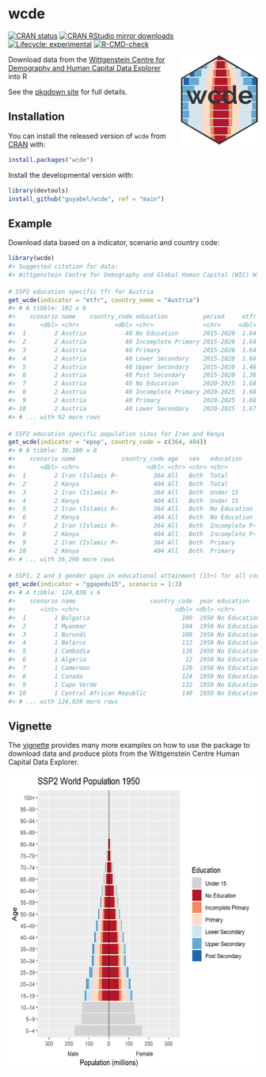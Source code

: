
<!-- README.md is generated from README.Rmd. Please edit that file -->

# wcde

<!-- badges: start -->

[![CRAN
status](https://www.r-pkg.org/badges/version/wcde)](https://CRAN.R-project.org/package=wcde)
[![CRAN RStudio mirror
downloads](https://cranlogs.r-pkg.org/badges/grand-total/wcde?color=blue)](https://r-pkg.org/pkg/wcde)
[![Lifecycle:
experimental](https://img.shields.io/badge/lifecycle-experimental-orange.svg)](https://www.tidyverse.org/lifecycle/#experimental)
[![R-CMD-check](https://github.com/guyabel/wcde/workflows/R-CMD-check/badge.svg)](https://github.com/guyabel/wcde/actions)
<!-- badges: end -->

<img src='https://raw.githubusercontent.com/guyabel/wcde/main/hex/logo_transp.png' align="right" height="180" style="padding-left: 20px; padding-bottom: 20px;" />

Download data from the [Wittgenstein Centre for Demography and Human
Capital Data
Explorer](http://dataexplorer.wittgensteincentre.org/wcde-v2/) into R

See the [pkgdown site](https://guyabel.github.io/wcde/) for full
details.

## Installation

You can install the released version of `wcde` from
[CRAN](https://CRAN.R-project.org) with:

``` r
install.packages("wcde")
```

Install the developmental version with:

``` r
library(devtools)
install_github("guyabel/wcde", ref = "main")
```

## Example

Download data based on a indicator, scenario and country code:

``` r
library(wcde)
#> Suggested citation for data:
#> Wittgenstein Centre for Demography and Global Human Capital (WIC) Wittgenstein Centre Data Explorer. Version 2.0, 2018

# SSP2 education specific tfr for Austria
get_wcde(indicator = "etfr", country_name = "Austria")
#> # A tibble: 102 x 6
#>    scenario name    country_code education          period     etfr
#>       <dbl> <chr>          <dbl> <chr>              <chr>     <dbl>
#>  1        2 Austria           40 No Education       2015-2020  1.64
#>  2        2 Austria           40 Incomplete Primary 2015-2020  1.64
#>  3        2 Austria           40 Primary            2015-2020  1.64
#>  4        2 Austria           40 Lower Secondary    2015-2020  1.66
#>  5        2 Austria           40 Upper Secondary    2015-2020  1.46
#>  6        2 Austria           40 Post Secondary     2015-2020  1.36
#>  7        2 Austria           40 No Education       2020-2025  1.68
#>  8        2 Austria           40 Incomplete Primary 2020-2025  1.68
#>  9        2 Austria           40 Primary            2020-2025  1.68
#> 10        2 Austria           40 Lower Secondary    2020-2025  1.67
#> # ... with 92 more rows

# SSP2 education specific population sizes for Iran and Kenya
get_wcde(indicator = "epop", country_code = c(364, 404))
#> # A tibble: 36,300 x 8
#>    scenario name             country_code age   sex   education      year   epop
#>       <dbl> <chr>                   <dbl> <chr> <chr> <chr>         <dbl>  <dbl>
#>  1        2 Iran (Islamic R~          364 All   Both  Total          1950 17119.
#>  2        2 Kenya                     404 All   Both  Total          1950  6077.
#>  3        2 Iran (Islamic R~          364 All   Both  Under 15       1950  6210 
#>  4        2 Kenya                     404 All   Both  Under 15       1950  2417.
#>  5        2 Iran (Islamic R~          364 All   Both  No Education   1950  9648.
#>  6        2 Kenya                     404 All   Both  No Education   1950  2867.
#>  7        2 Iran (Islamic R~          364 All   Both  Incomplete P~  1950   378 
#>  8        2 Kenya                     404 All   Both  Incomplete P~  1950   555.
#>  9        2 Iran (Islamic R~          364 All   Both  Primary        1950   631.
#> 10        2 Kenya                     404 All   Both  Primary        1950   139.
#> # ... with 36,290 more rows

# SSP1, 2 and 3 gender gaps in educational attainment (15+) for all countries
get_wcde(indicator = "ggapedu15", scenario = 1:3)
#> # A tibble: 124,038 x 6
#>    scenario name                     country_code  year education    ggapedu15
#>       <int> <chr>                           <dbl> <dbl> <chr>            <dbl>
#>  1        1 Bulgaria                          100  1950 No Education       -16
#>  2        1 Myanmar                           104  1950 No Education       -13
#>  3        1 Burundi                           108  1950 No Education       -11
#>  4        1 Belarus                           112  1950 No Education       -10
#>  5        1 Cambodia                          116  1950 No Education       -28
#>  6        1 Algeria                            12  1950 No Education        -6
#>  7        1 Cameroon                          120  1950 No Education       -16
#>  8        1 Canada                            124  1950 No Education        -1
#>  9        1 Cape Verde                        132  1950 No Education       -14
#> 10        1 Central African Republic          140  1950 No Education        -4
#> # ... with 124,028 more rows
```

## Vignette

The [vignette](https://guyabel.github.io/wcde/articles/wcde.html)
provides many more examples on how to use the package to download data
and produce plots from the Wittgenstein Centre Human Capital Data
Explorer.

<img src='https://raw.githubusercontent.com/guyabel/wcde/main/world6_ssp2.gif' height="600"/>

<!-- <img src='world6_ssp2.gif' height="600"/> -->
